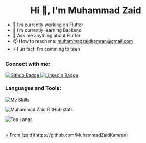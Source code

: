 
 <h1 align="center">Hi 👋, I'm Muhammad Zaid</h1>

- 🔭 I’m currently working on Flutter
- 🌱 I’m currently learning Backend
- 💬 Ask me anything about Flutter 
- 📫 How to reach me: muhammadzaidkamran@gmail.com
- ⚡ Fun fact: I'm comming to teen
  
### Connect with me:
<div id="badges">
  <a href="https://github.com/MuhammadZaidKamran">
    <img src="https://img.shields.io/badge/Github-white?style=for-the-badge&logo=Github&logoColor=black" alt="Github Badge"/>
  </a>
  <a href="https://www.linkedin.com/in/muhammad-zaid-42491128b/">
    <img src="https://img.shields.io/badge/LinkedIn-blue?style=for-the-badge&logo=LinkedIn&logoColor=white" alt="LinkedIn Badge"/>
  </a>
</div>

### Languages and Tools:
[![My Skills](https://skillicons.dev/icons?i=flutter,dart,firebase,github,postman&perline=5)](https://skillicons.dev)

![Muhammad Zaid GitHub stats](https://github-readme-stats.vercel.app/api?username=MuhammadZaidKamran&show_icons=true&theme=dark)

![Top Langs](https://github-readme-stats.vercel.app/api/top-langs/?username=MuhammadZaidKamran&theme=dark)


<br>
⭐️ From [zaid](https://github.com/MuhammadZaidKamran)
